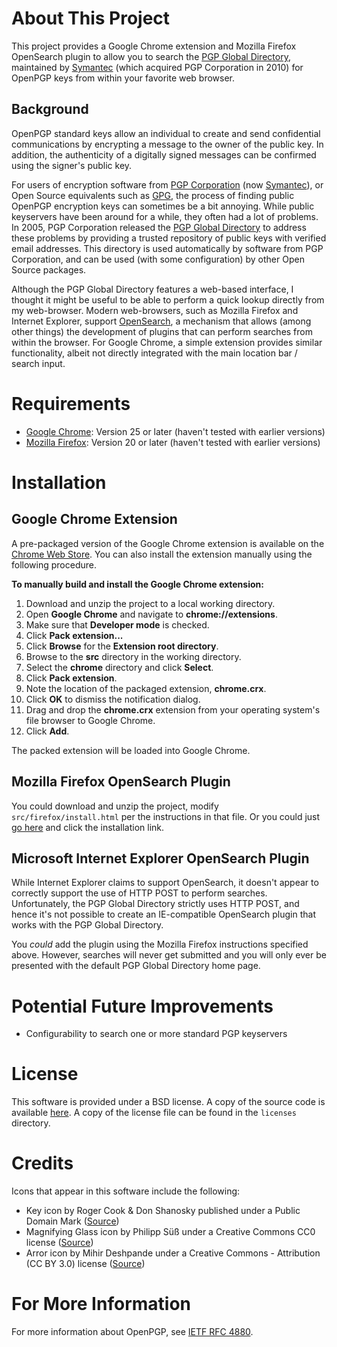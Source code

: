 # About This Project
This project provides a Google Chrome extension and Mozilla Firefox OpenSearch plugin to allow you to search the <a href="https://keyserver.pgp.com/">PGP Global Directory</a>, maintained by <a href="http://www.symantec.com">Symantec</a> (which acquired PGP Corporation in 2010) for OpenPGP keys from within your favorite web browser.

## Background
OpenPGP standard keys allow an individual to create and send confidential communications by encrypting a message to the owner of the public key. In addition, the authenticity of a digitally signed messages can be confirmed using the signer's public key.

For users of encryption software from <a href="http://www.pgp.com">PGP Corporation</a> (now <a href="http://www.symantec.com">Symantec</a>), or Open Source equivalents such as <a href="http://gnupg.org">GPG</a>, the process of finding public OpenPGP encryption keys can sometimes be a bit annoying. While public keyservers have been around for a while, they often had a lot of problems. In 2005, PGP Corporation released the <a href="http://keyserver.pgp.com">PGP Global Directory</a> to address these problems by providing a trusted repository of public keys with verified email addresses. This directory is used automatically by software from PGP Corporation, and can be used (with some configuration) by other Open Source packages.

Although the PGP Global Directory features a web-based interface, I thought it might be useful to be able to perform a quick lookup directly from my web-browser. Modern web-browsers, such as Mozilla Firefox and Internet Explorer, support <a href="http://www.opensearch.org">OpenSearch</a>, a mechanism that allows (among other things) the development of plugins that can perform searches from within the browser. For Google Chrome, a simple extension provides similar functionality, albeit not directly integrated with the main location bar / search input.

# Requirements
* <a href="http://www.google.com/chrome/">Google Chrome</a>: Version 25 or later (haven't tested with earlier versions)
* <a href="http://www.mozilla.org/firefox/">Mozilla Firefox</a>: Version 20 or later (haven't tested with earlier versions)

# Installation
## Google Chrome Extension

A pre-packaged version of the Google Chrome extension is available on the <a href="https://chrome.google.com/webstore/detail/pgp-global-directory-sear/ihmbcbppgmdahgbklhpggcdpnpkjjila">Chrome Web Store</a>. You can also install the extension manually using the following procedure.

**To manually build and install the Google Chrome extension:**

1. Download and unzip the project to a local working directory.
2. Open **Google Chrome** and navigate to **chrome://extensions**.
3. Make sure that **Developer mode** is checked.
4. Click **Pack extension...**
5. Click **Browse** for the **Extension root directory**.
6. Browse to the **src** directory in the working directory.
7. Select the **chrome** directory and click **Select**.
8. Click **Pack extension**.
9. Note the location of the packaged extension, **chrome.crx**.
10. Click **OK** to dismiss the notification dialog.
11. Drag and drop the **chrome.crx** extension from your operating system's file browser to Google Chrome.
12. Click **Add**.

The packed extension will be loaded into Google Chrome.

## Mozilla Firefox OpenSearch Plugin

You could download and unzip the project, modify `src/firefox/install.html` per the instructions in that file. Or you could just <a href="http://www.brendonwilson.com/wp-content/uploads/projects/pgp-global-directory-opensearch-plugin/install.html">go here</a> and click the installation link.

## Microsoft Internet Explorer OpenSearch Plugin

While Internet Explorer claims to support OpenSearch, it doesn't appear to correctly support the use of HTTP POST to perform searches. Unfortunately, the PGP Global Directory strictly uses HTTP POST, and hence it's not possible to create an IE-compatible OpenSearch plugin that works with the PGP Global Directory.

You *could* add the plugin using the Mozilla Firefox instructions specified above. However, searches will never get submitted and you will only ever be presented with the default PGP Global Directory home page. 

# Potential Future Improvements

* Configurability to search one or more standard PGP keyservers

# License

This software is provided under a BSD license. A copy of the source code is available <a href="https://github.com/brendonjwilson/openpgp-search">here</a>. A copy of the license file can be found in the `licenses` directory.

# Credits

Icons that appear in this software include the following:

* Key icon by Roger Cook & Don Shanosky published under a Public Domain Mark (<a href="http://thenounproject.com/noun/key/#icon-No655">Source</a>)
* Magnifying Glass icon by Philipp Süß under a Creative Commons CC0 license (<a href="http://thenounproject.com/noun/magnifying-glass/#icon-No907">Source</a>)
* Arror icon by Mihir Deshpande under a Creative Commons - Attribution (CC BY 3.0) license (<a href="http://thenounproject.com/noun/arrow/#icon-No3322">Source</a>)

# For More Information
For more information about OpenPGP, see <a href="http://tools.ietf.org/html/rfc4880">IETF RFC 4880</a>.
